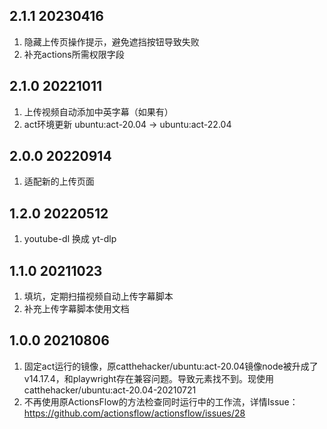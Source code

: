 ## 2.1.1 20230416
1. 隐藏上传页操作提示，避免遮挡按钮导致失败
2. 补充actions所需权限字段

## 2.1.0 20221011
1. 上传视频自动添加中英字幕（如果有）
2. act环境更新 ubuntu:act-20.04 -> ubuntu:act-22.04

## 2.0.0 20220914
1. 适配新的上传页面

## 1.2.0 20220512
1. youtube-dl 换成 yt-dlp

## 1.1.0 20211023
1. 填坑，定期扫描视频自动上传字幕脚本
2. 补充上传字幕脚本使用文档

## 1.0.0 20210806 
1. 固定act运行的镜像，原catthehacker/ubuntu:act-20.04镜像node被升成了v14.17.4，和playwright存在兼容问题。导致元素找不到。现使用catthehacker/ubuntu:act-20.04-20210721
2. 不再使用原ActionsFlow的方法检查同时运行中的工作流，详情Issue：https://github.com/actionsflow/actionsflow/issues/28
